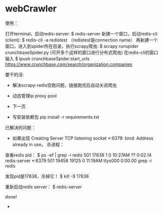 # webCrawler

使用：

打开terminal，启动redis-server: $ redis-server
新建一个窗口，启动redis-cli (client): $ redis-cli -a redistest （redistest是connection name）
再新建一个窗口，进入到spider所在目录，执行scrapy爬虫: $ scrapy runspider crunchbaseSpider.py (可开多个这样的窗口进行分布式爬虫)
在redis-cli的窗口输入 $ lpush crunchbaseSpider:start_urls https://www.crunchbase.com/search/organization.companies


要干的活:

- 解决scrapy-redis空跑问题，链接跑完后自动关闭爬虫

- 动态管理ip proxy pool

- 下一页

- 写安装依赖包 pip install -r requirements.txt





已解决的问题：

- 如果出现 Creating Server TCP listening socket *:6379: bind: Address already in use， 杀进程：

查看redis pid：
$ ps -ef | grep -i redis
  501 17838     1   0 10:27AM ??         0:02.14 redis-server *:6379
  501 19458 19125   0 11:19AM ttys000    0:00.00 grep -i redis

发现pid是17838，杀掉它！
$ kill -9 17838

重新启动redis server：
$ redis-server

done!



-